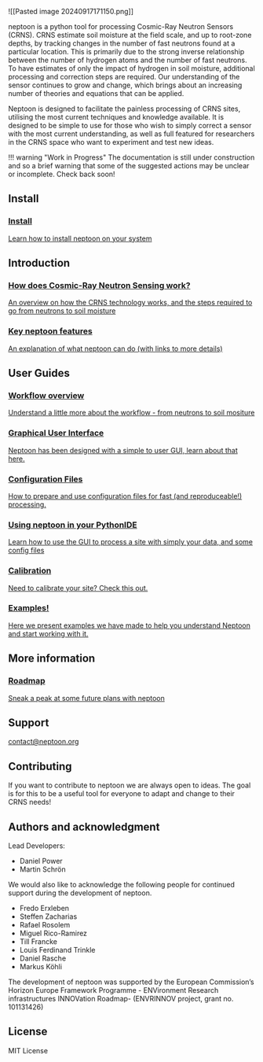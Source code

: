 
![[Pasted image 20240917171150.png]]

neptoon is a python tool for processing Cosmic-Ray Neutron Sensors (CRNS). CRNS estimate soil moisture at the field scale, and up to root-zone depths, by tracking changes in the number of fast neutrons found at a particular location. This is primarily due to the strong inverse relationship between the number of hydrogen atoms and the number of fast neutrons. To have estimates of only the impact of hydrogen in soil moisture, additional processing and correction steps are required. Our understanding of the sensor continues to grow and change, which brings about an increasing number of theories and equations that can be applied. 

Neptoon is designed to facilitate the painless processing of CRNS sites, utilising the most current techniques and knowledge available. It is designed to be simple to use for those who wish to simply correct a sensor with the most current understanding, as well as full featured for researchers in the CRNS space who want to experiment and test new ideas. 

!!! warning "Work in Progress"
	The documentation is still under construction and so a brief warning that some of the suggested actions may be unclear or incomplete. Check back soon!

## Install

<div class="grid">
<a href="user-guide/installation/" class="card"> <div class="card-content"> <i class="fas fa-download"></i> <h3>Install</h3> <p>Learn how to install neptoon on your system</p> </div> </a>
</div>

## Introduction

<div class="grid">

<a href="home/crns-overview/" class="card"> <div class="card-content"> <i class="fas fa-download"></i> <h3>How does Cosmic-Ray Neutron Sensing work?</h3> <p>An overview on how the CRNS technology works, and the steps required to go from neutrons to soil moisture</p> </div> </a>

<a href="home/key-features/" class="card"> <div class="card-content"> <i class="fas fa-download"></i> <h3>Key neptoon features</h3> <p>An explanation of what neptoon can do (with links to more details)</p> </div> </a>


</div>

## User Guides

<div class="grid">
<a href="user-guide/workflow-description/" class="card"> <div class="card-content"> <i class="fas fa-download"></i> <h3>Workflow overview</h3> <p>Understand a little more about the workflow - from neutrons to soil mositure</p> </div> </a>
<!-- <a href="user-guide/installation" class="card"> <div class="card-content"> <i class="fas fa-download"></i> <h3>Core concepts</h3> <p>Here we go over some of the concepts and architecture in neptoon. Warning: we get a little more technical here.</p> </div> </a> -->
<a href="user-guide/the-neptoon-GUI/" class="card"> <div class="card-content"> <i class="fas fa-download"></i> <h3>Graphical User Interface</h3> <p>Neptoon has been designed with a simple to user GUI, learn about that here.</p> </div> </a>
<a href="user-guide/process-with-config/intro-to-config/" class="card"> <div class="card-content"> <i class="fas fa-download"></i> <h3>Configuration Files</h3> <p>How to prepare and use configuration files for fast (and reproduceable!) processing.</p> </div> </a>


<a href="user-guide/python-ide-overview/" class="card"> <div class="card-content"> <i class="fas fa-download"></i> <h3>Using neptoon in your PythonIDE</h3> <p>Learn how to use the GUI to process a site with simply your data, and some config files</p> </div> </a>

<a href="user-guide/sensor-calibration/" class="card"> <div class="card-content"> <i class="fas fa-download"></i> <h3>Calibration</h3> <p>Need to calibrate your site? Check this out.</p> </div> </a>
<a href="user-guide/neptoon-examples/" class="card"> <div class="card-content"> <i class="fas fa-download"></i> <h3>Examples!</h3> <p>Here we present examples we have made to help you understand Neptoon and start working with it.</p> </div> </a>
</div>


## More information

<div class="grid">
<a href="home/roadmap/" class="card"> <div class="card-content"> <i class="fas fa-download"></i> <h3>Roadmap</h3> <p>Sneak a peak at some future plans with neptoon</p> </div> </a>
</div>

## Support

contact@neptoon.org


## Contributing 

If you want to contribute to neptoon we are always open to ideas. The goal is for this to be a useful tool for everyone to adapt and change to their CRNS needs!


## Authors and acknowledgment

Lead Developers:

- Daniel Power
- Martin Schrön 

We would also like to acknowledge the following people for continued support during the development of neptoon.

- Fredo Erxleben	
- Steffen Zacharias
- Rafael Rosolem
- Miguel Rico-Ramirez
- Till Francke
- Louis Ferdinand Trinkle
- Daniel Rasche
- Markus Köhli


The development of neptoon was supported by the European Commission’s Horizon Europe Framework Programme - ENVironment Research infrastructures INNOVation Roadmap- (ENVRINNOV project, grant no.  101131426)

 
<!-- 
![alt text](assets/ufz.png) ![alt text](assets/bristol.png) 

![alt text](assets/elter.png) ![alt text](assets/envrinnov.png) ![alt text]()
 -->

## License

MIT License

